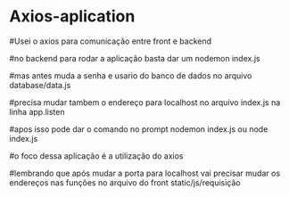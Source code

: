 # Axios-aplication 
#Usei o axios para comunicação entre front e backend

#no backend para rodar a aplicação basta dar um nodemon index.js

#mas antes muda a senha e usario do banco de dados no arquivo database/data.js

#precisa mudar tambem o endereço para localhost no arquivo index.js na linha app.listen

#apos isso pode dar o comando no prompt nodemon index.js ou node index.js

#o foco dessa aplicação é a utilização do axios

#lembrando que após mudar a porta para localhost vai precisar mudar os endereços nas funções no arquivo do front static/js/requisição 

